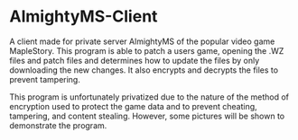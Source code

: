 # AlmightyMS-Client
A client made for private server AlmightyMS of the popular video game MapleStory. This program is able to patch a users game, opening 
the .WZ files and patch files and determines how to update the files by only downloading the new changes. 
It also encrypts and decrypts the files to prevent tampering.


This program is unfortunately privatized due to the nature of the method of encryption used to protect the game data and to prevent
cheating, tampering, and content stealing.
However, some pictures will be shown to demonstrate the program.

